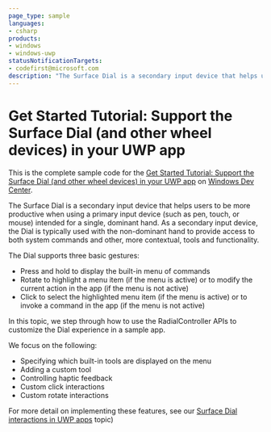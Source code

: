 ```yaml
---
page_type: sample
languages:
- csharp
products:
- windows
- windows-uwp
statusNotificationTargets:
- codefirst@microsoft.com
description: "The Surface Dial is a secondary input device that helps users to be more productive when using a primary input device."
---
```


# Get Started Tutorial: Support the Surface Dial (and other wheel devices) in your UWP app

This is the complete sample code for the [Get Started Tutorial: Support the Surface Dial (and other wheel devices) in your UWP app](https://docs.microsoft.com/windows/uwp/get-started/radialcontroller-walkthrough) on [Windows Dev Center](https://developer.microsoft.com/en-us/windows).

The Surface Dial is a secondary input device that helps users to be more productive when using a primary input device (such as pen, touch, or mouse) intended for a single, dominant hand. As a secondary input device, the Dial is typically used with the non-dominant hand to provide access to both system commands and other, more contextual, tools and functionality. 

The Dial supports three basic gestures: 
- Press and hold to display the built-in menu of commands
- Rotate to highlight a menu item (if the menu is active) or to modify the current action in the app (if the menu is not active)
- Click to select the highlighted menu item (if the menu is active) or to invoke a command in the app (if the menu is not active)

In this topic, we step through how to use the RadialController APIs to customize the Dial experience in a sample app.

We focus on the following:
* Specifying which built-in tools are displayed on the menu
* Adding a custom tool
* Controlling haptic feedback
* Custom click interactions
* Custom rotate interactions

For more detail on implementing these features, see our [Surface Dial interactions in UWP apps](https://docs.microsoft.com/en-us/windows/uwp/input-and-devices/windows-wheel-interactions) topic)
